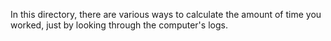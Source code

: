 In this directory, there are various ways to calculate the amount of time you worked, just by looking through the computer's logs.
